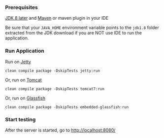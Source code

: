 ### Prerequisites
[JDK 8 later][JDK8 build] and [Maven][Maven site] or maven plugin in your IDE

Be sure that your `JAVA_HOME` environment variable points to the `jdk1.8` folder
extracted from the JDK download if you are NOT use IDE to run the application.

### Run Application
Run on [Jetty][Jetty site]

    clean compile package -DskipTests jetty:run
Or, run on [Tomcat][Tomcat site]

    clean compile package -DskipTests tomcat7:run
Or, run on [Glassfish][Glassfish site]

    clean compile package -DskipTests embedded-glassfish:run

### Start testing
After the server is started, go to [http://localhost:8080/][Local Root Path]

[JDK8 build]: http://www.oracle.com/technetwork/java/javase/downloads/jdk7-downloads-1880260.html
[Maven site]: http://maven.apache.org/download.cgi
[Jetty site]: http://eclipse.org/jetty/
[Tomcat site]: http://tomcat.apache.org/index.html
[Glassfish site]: https://glassfish.java.net/
[Local Root Path]: http://localhost:8080/
